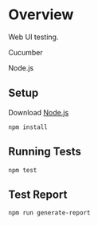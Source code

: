# Overview
Web UI testing.

Cucumber

Node.js

## Setup
Download [Node.js](https://nodejs.org/en/)
```
npm install
```

## Running Tests
```
npm test
```
## Test Report
```
npm run generate-report
```
